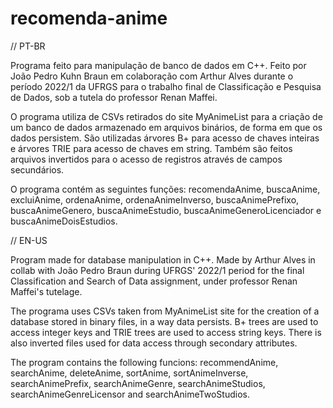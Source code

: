 # recomenda-anime
// PT-BR

Programa feito para manipulação de banco de dados em C++. Feito por João Pedro Kuhn Braun em colaboração com Arthur Alves durante o período 2022/1 da UFRGS para o trabalho final de Classificação e Pesquisa de Dados, sob a tutela do professor Renan Maffei.

O programa utiliza de CSVs retirados do site MyAnimeList para a criação de um banco de dados armazenado em arquivos binários, de forma em que os dados persistem. São utilizadas árvores B+ para acesso de chaves inteiras e árvores TRIE para acesso de chaves em string. Também são feitos arquivos invertidos para o acesso de registros através de campos secundários.

O programa contém as seguintes funções: recomendaAnime, buscaAnime, excluiAnime, ordenaAnime, ordenaAnimeInverso, buscaAnimePrefixo, buscaAnimeGenero, buscaAnimeEstudio, buscaAnimeGeneroLicenciador e buscaAnimeDoisEstudios.

// EN-US

Program made for database manipulation in C++. Made by Arthur Alves in collab with João Pedro Braun during UFRGS' 2022/1 period for the final Classification and Search of Data assignment, under professor Renan Maffei's tutelage.

The programa uses CSVs taken from MyAnimeList site for the creation of a database stored in binary files, in a way data persists. B+ trees are used to access integer keys and TRIE trees are used to access string keys. There is also inverted files used for data access through secondary attributes.

The program contains the following funcions: recommendAnime, searchAnime, deleteAnime, sortAnime, sortAnimeInverse, searchAnimePrefix, searchAnimeGenre, searchAnimeStudios, searchAnimeGenreLicensor and searchAnimeTwoStudios.
